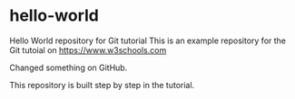 # hello-world
Hello World repository for Git tutorial
This is an example repository for the Git tutoial on https://www.w3schools.com

Changed something on GitHub.

This repository is built step by step in the tutorial.
